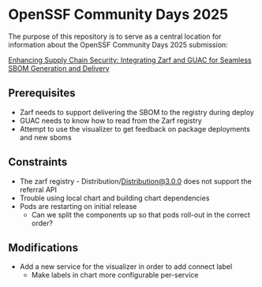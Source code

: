 # OpenSSF Community Days 2025

The purpose of this repository is to serve as a central location for information about the OpenSSF Community Days 2025 submission: 

[Enhancing Supply Chain Security: Integrating Zarf and GUAC for Seamless SBOM Generation and Delivery](https://sched.co/1zhnb)

## Prerequisites

- Zarf needs to support delivering the SBOM to the registry during deploy
- GUAC needs to know how to read from the Zarf registry
- Attempt to use the visualizer to get feedback on package deployments and new sboms

## Constraints
- The zarf registry - Distribution/Distribution@3.0.0 does not support the referral API
- Trouble using local chart and building chart dependencies
- Pods are restarting on initial release
  - Can we split the components up so that pods roll-out in the correct order?

## Modifications
- Add a new service for the visualizer in order to add connect label
  - Make labels in chart more configurable per-service
